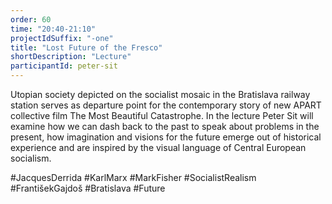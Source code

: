 ```yaml
---
order: 60
time: "20:40-21:10"
projectIdSuffix: "-one"
title: "Lost Future of the Fresco"
shortDescription: "Lecture"
participantId: peter-sit
---
```


Utopian society depicted on the socialist mosaic in the Bratislava railway station serves as departure point for the contemporary story of new APART collective film The Most Beautiful Catastrophe. In the lecture Peter Sit will examine how we can dash back to the past to speak about problems in the present, how imagination and visions for the future emerge out of historical experience and are inspired by the visual language of Central European socialism.

 #JacquesDerrida #KarlMarx #MarkFisher #SocialistRealism #FrantišekGajdoš #Bratislava #Future
